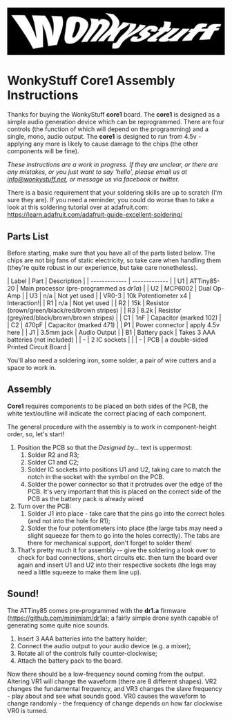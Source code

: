 ![WonkyStuff](../wonkystuff_inv.jpg)

# WonkyStuff Core1 Assembly Instructions

Thanks for buying the WonkyStuff **core1** board. The **core1** is designed as a simple audio generation device which can be reprogrammed. There are four controls (the function of which will depend on the programming) and a single, mono, audio output. The **core1** is designed to run from 4.5v - applying any more is likely to cause damage to the chips (the other components will be fine).

_These instructions are a work in progress. If they are unclear, or there are any mistakes, or you just want to say 'hello', please email us at info@wonkystuff.net, or message us via facebook or twitter._

There is a basic requirement that your soldering skills are up to scratch (I'm sure they are). If you need a reminder, you could do worse than to take a look at this soldering tutorial over at adafruit.com: https://learn.adafruit.com/adafruit-guide-excellent-soldering/

## Parts List

Before starting, make sure that you have all of the parts listed below. The chips are not big fans of static electricity, so take care when handling them (they're quite robust in our experience, but take care nonetheless).

| Label  | Part | Description |
| ------------- | ------------- |
| U1 | ATTiny85-20  | Main processor (pre-programmed as _dr1a_) |
| U2 | MCP6002  | Dual Op-Amp |
| U3 | n/a | Not yet used |
| VR0-3 | 10k Potentiometer x4 | Interaction!|
| R1 | n/a | Not yet used |
| R2 | 15k | Resistor (brown/green/black/red/brown stripes) |
| R3 | 8.2k | Resistor (grey/red/black/brown/brown stripes) |
| C1 | 1nF | Capacitor (marked 102) |
| C2 | 470pF | Capacitor (marked 471) |
| P1 | Power connector | apply 4.5v here |
| J1 | 3.5mm jack | Audio Output |
| B1 | Battery pack | Takes 3 AAA batteries (not included) |
| - | 2 IC sockets | |
| - | PCB | a double-sided Printed Circuit Board |

You'll also need a soldering iron, some solder, a pair of wire cutters and a space to work in.

## Assembly

**Core1** requires components to be placed on both sides of the PCB, the white text/outline will indicate the correct placing of each component.

The general procedure with the assembly is to work in component-height order, so, let's start!

1. Position the PCB so that the _Designed by…_ text is uppermost:
    1. Solder R2 and R3;
    1. Solder C1 and C2;
    1. Solder IC sockets into positions U1 and U2, taking care to match the notch in the socket with the symbol on the PCB.
    1. Solder the power connector so that it protrudes over the edge of the PCB. It's very important that this is placed on the correct side of the PCB as the battery pack is already wired
1. Turn over the PCB:
    1. Solder J1 into place - take care that the pins go into the correct holes (and not into the hole for R1);
    2. Solder the four potentiometers into place (the large tabs may need a slight squeeze for them to go into the holes correctly). The tabs are there for mechanical support, don't forget to solder them!
1. That's pretty much it for assembly -- give the soldering a look over to check for bad connections, short circuits etc. then turn the board over again and insert U1 and U2 into their respective sockets (the legs may need a little squeeze to make them line up).

## Sound!

The ATTiny85 comes pre-programmed with the **dr1.a** firmware (https://github.com/minimism/dr1a); a fairly simple drone synth capable of generating some quite nice sounds.

1. Insert 3 AAA batteries into the battery holder;
1. Connect the audio output to your audio device (e.g. a mixer);
1. Rotate all of the controls fully counter-clockwise;
1. Attach the battery pack to the board.

Now there should be a low-frequency sound coming from the output. Altering VR1 will change the waveform (there are 8 different shapes). VR2 changes the fundamental frequency, and VR3 changes the slave frequency - play about and see what sounds good. VR0 causes the waveform to change randomly - the frequency of change depends on how far clockwise VR0  is turned.
